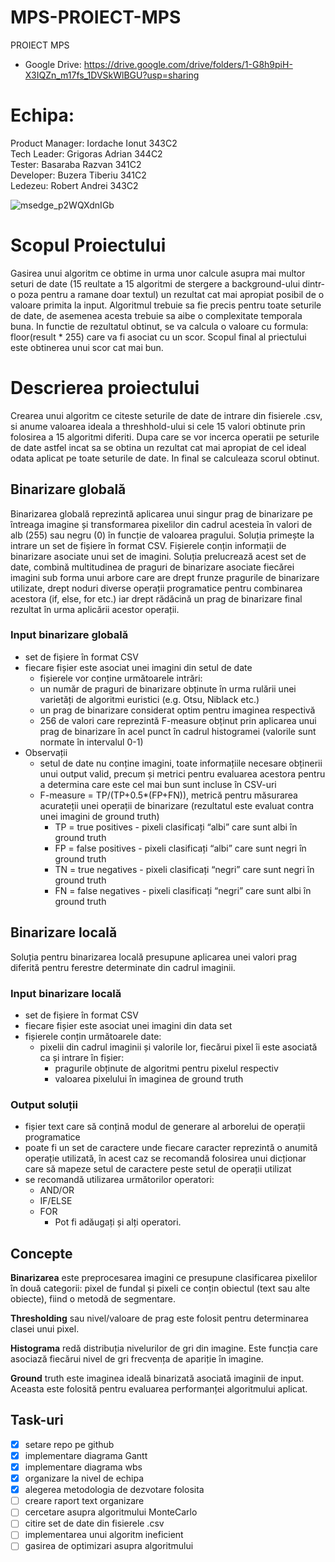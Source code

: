 # MPS-PROIECT-MPS
PROIECT MPS
* Google Drive: https://drive.google.com/drive/folders/1-G8h9piH-X3IQZn_m17fs_1DVSkWlBGU?usp=sharing

# Echipa:
Product Manager: Iordache Ionut 343C2<br/>
Tech Leader: Grigoras Adrian 344C2<br/>
Tester: Basaraba Razvan 341C2<br/>
Developer: Buzera Tiberiu 341C2<br/>
Ledezeu: Robert Andrei 343C2<br/>


![msedge_p2WQXdnIGb](https://user-images.githubusercontent.com/56930275/199518477-9648b98c-bdc0-47d7-a4b5-4b8753023b32.png)

# Scopul Proiectului
Gasirea unui algoritm ce obtime in urma unor calcule asupra mai multor seturi de date (15 reultate a 15 algoritmi de stergere a background-ului dintr-o poza pentru a ramane doar textul) un rezultat cat mai apropiat posibil de o valoare primita la input. Algoritmul trebuie sa fie precis pentru toate seturile de date, de asemenea acesta trebuie sa aibe o complexitate temporala buna. In functie de rezultatul obtinut, se va calcula o valoare cu formula: floor(result * 255) care va fi asociat cu un scor. Scopul final al priectului este obtinerea unui scor cat mai bun.

# Descrierea proiectului
Crearea unui algoritm ce citeste seturile de date de intrare din fisierele .csv, si anume valoarea ideala a threshhold-ului si cele 15 valori obtinute prin folosirea a 15 algoritmi diferiti. Dupa care se vor incerca operatii pe seturile de date astfel incat sa se obtina un rezultat cat mai apropiat de cel ideal odata aplicat pe toate seturile de date. In final se calculeaza scorul obtinut.

## Binarizare globală
Binarizarea globală reprezintă aplicarea unui singur prag de binarizare pe întreaga imagine și transformarea pixelilor din cadrul acesteia în valori de alb (255) sau negru (0) în funcție de valoarea pragului.
Soluția primește la intrare un set de fișiere în format CSV. Fișierele conțin informații de binarizare asociate unui set de imagini. Soluția prelucrează acest set de date, combină multitudinea de praguri de binarizare asociate fiecărei imagini sub forma unui arbore care are drept frunze pragurile de binarizare utilizate, drept noduri diverse operații programatice pentru combinarea acestora (if, else, for etc.) iar drept rădăcină un prag de binarizare final rezultat în urma aplicării acestor operații.

### Input binarizare globală
- set de fișiere în format CSV
- fiecare fișier este asociat unei imagini din setul de date
  - fișierele vor conține următoarele intrări:
  - un număr de praguri de binarizare obținute în urma rulării unei varietăți de algoritmi euristici (e.g. Otsu, Niblack etc.)
  - un prag de binarizare considerat optim pentru imaginea respectivă
  - 256 de valori care reprezintă F-measure obținut prin aplicarea unui prag de binarizare în acel punct în cadrul histogramei (valorile sunt normate în intervalul 0-1)
- Observații
  - setul de date nu conține imagini, toate informațiile necesare obținerii unui output valid, precum și metrici pentru evaluarea acestora pentru a determina care este cel mai bun sunt incluse în CSV-uri
  - F-measure = TP/(TP+0.5*(FP+FN)), metrică pentru măsurarea acurateții unei operații de binarizare (rezultatul este evaluat contra unei imagini de ground truth)
    - TP = true positives - pixeli clasificați “albi” care sunt albi în ground truth
    - FP = false positives - pixeli clasificați “albi” care sunt negri în ground truth
    - TN = true negatives - pixeli clasificați “negri” care sunt negri în ground truth
    - FN = false negatives - pixeli clasificați “negri” care sunt albi în ground truth
    
## Binarizare locală
Soluția pentru binarizarea locală presupune aplicarea unei valori prag diferită pentru ferestre determinate din cadrul imaginii.

### Input binarizare locală
- set de fișiere în format CSV
- fiecare fișier este asociat unei imagini din data set
- fișierele conțin următoarele date:
  - pixelii din cadrul imaginii și valorile lor, fiecărui pixel îi este asociată ca și intrare în fișier:
    - pragurile obținute de algoritmi pentru pixelul respectiv
    - valoarea pixelului în imaginea de ground truth
### Output soluții
- fișier text care să conțină modul de generare al arborelui de operații programatice
- poate fi un set de caractere unde fiecare caracter reprezintă o anumită operație utilizată, în acest caz se recomandă folosirea unui dicționar care să mapeze setul de caractere peste setul de operații utilizat
- se recomandă utilizarea următorilor operatori:
  - AND/OR
  - IF/ELSE
  - FOR
    - Pot fi adăugați și alți operatori.
   
## Concepte
**Binarizarea** este preprocesarea imagini ce presupune clasificarea pixelilor în două categorii: pixel de fundal și pixeli ce conțin obiectul (text sau alte obiecte), fiind o metodă de segmentare.

**Thresholding** sau nivel/valoare de prag este folosit pentru determinarea clasei unui pixel.

**Histograma** redă distribuția nivelurilor de gri din imagine. Este funcția care asociază fiecărui nivel de gri frecvența de apariție în imagine.

**Ground** truth este imaginea ideală binarizată asociată imaginii de input. Aceasta este folosită pentru evaluarea performanței algoritmului aplicat.


## Task-uri
- [x] setare repo pe github
- [x] implementare diagrama Gantt
- [x] implementare diagrama wbs
- [x] organizare la nivel de echipa
- [x] alegerea metodologia de dezvotare folosita
- [ ] creare raport text organizare
- [ ] cercetare asupra algoritmului MonteCarlo
- [ ] citire set de date din fisierele .csv
- [ ] implementarea unui algoritm ineficient
- [ ] gasirea de optimizari asupra algoritmului
